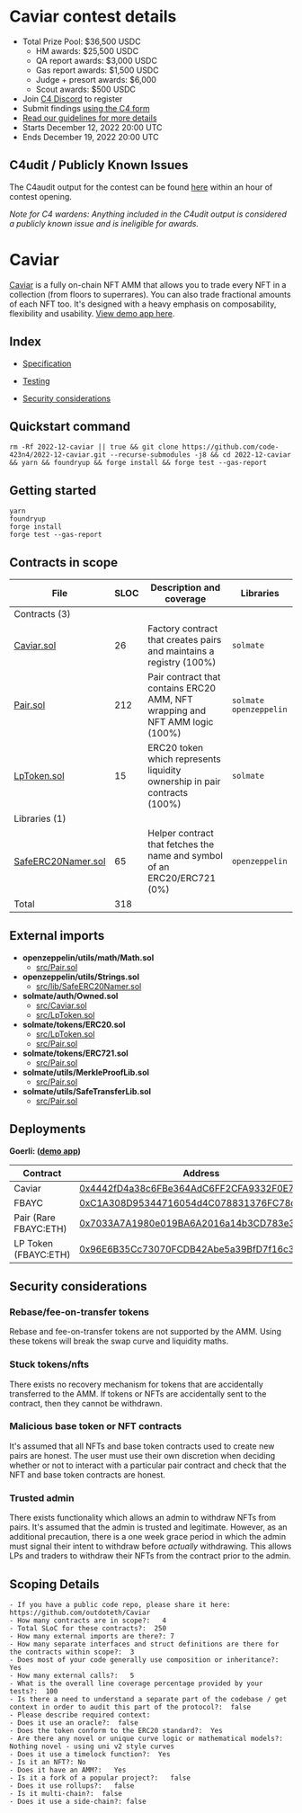 # Caviar contest details

- Total Prize Pool: \$36,500 USDC
  - HM awards: \$25,500 USDC
  - QA report awards: \$3,000 USDC
  - Gas report awards: \$1,500 USDC
  - Judge + presort awards: \$6,000
  - Scout awards: \$500 USDC
- Join [C4 Discord](https://discord.gg/code4rena) to register
- Submit findings [using the C4 form](https://code4rena.com/contests/2022-12-caviar-contest/submit)
- [Read our guidelines for more details](https://docs.code4rena.com/roles/wardens)
- Starts December 12, 2022 20:00 UTC
- Ends December 19, 2022 20:00 UTC

## C4udit / Publicly Known Issues

The C4audit output for the contest can be found [here](https://gist.github.com/Picodes/42f9144fd8cba738f3a7098411737760) within an hour of contest opening.

_Note for C4 wardens: Anything included in the C4udit output is considered a publicly known issue and is ineligible for awards._

# Caviar

[Caviar](https://goerli.caviar.sh) is a fully on-chain NFT AMM that allows you to trade every NFT in a collection (from floors to superrares). You can also trade fractional amounts of each NFT too.
It's designed with a heavy emphasis on composability, flexibility and usability. [View demo app here](https://goerli.caviar.sh).

## Index

- [Specification](https://github.com/code-423n4/2022-12-caviar/blob/main/docs/SPECIFICATION.md)

- [Testing](https://github.com/code-423n4/2022-12-caviar/blob/main/docs/TESTING.md)

- [Security considerations](https://github.com/code-423n4/2022-12-caviar/blob/main/docs/SECURITY.md)

## Quickstart command

```
rm -Rf 2022-12-caviar || true && git clone https://github.com/code-423n4/2022-12-caviar.git --recurse-submodules -j8 && cd 2022-12-caviar && yarn && foundryup && forge install && forge test --gas-report
```

## Getting started

```
yarn
foundryup
forge install
forge test --gas-report
```

## Contracts in scope

| File                                                                                  | SLOC | Description and coverage                                                     | Libraries                |
| ------------------------------------------------------------------------------------- | ---- | ---------------------------------------------------------------------------- | ------------------------ |
| Contracts (3)                                                                         |
| [Caviar.sol](https://github.com/code-423n4/2022-12-caviar/blob/main/src/Caviar.sol)   | 26   | Factory contract that creates pairs and maintains a registry (100%)          | `solmate`                |
| [Pair.sol](https://github.com/code-423n4/2022-12-caviar/blob/main/src/Pair.sol)       | 212  | Pair contract that contains ERC20 AMM, NFT wrapping and NFT AMM logic (100%) | `solmate` `openzeppelin` |
| [LpToken.sol](https://github.com/code-423n4/2022-12-caviar/blob/main/src/LpToken.sol) | 15   | ERC20 token which represents liquidity ownership in pair contracts (100%)    | `solmate`                |
| Libraries (1)                                                                         |
| [SafeERC20Namer.sol](https://github.com/code-423n4/2022-12-caviar/tree/main/src/lib)  | 65   | Helper contract that fetches the name and symbol of an ERC20/ERC721 (0%)     | `openzeppelin`           |
| Total                                                                                 | 318  |

## External imports

- **openzeppelin/utils/math/Math.sol**
  - [src/Pair.sol](https://github.com/code-423n4/2022-12-caviar/blob/main/src/Pair.sol)
- **openzeppelin/utils/Strings.sol**
  - [src/lib/SafeERC20Namer.sol](https://github.com/code-423n4/2022-12-caviar/blob/main/src/lib/SafeERC20Namer.sol)
- **solmate/auth/Owned.sol**
  - [src/Caviar.sol](https://github.com/code-423n4/2022-12-caviar/blob/main/src/Caviar.sol)
  - [src/LpToken.sol](https://github.com/code-423n4/2022-12-caviar/blob/main/src/LpToken.sol)
- **solmate/tokens/ERC20.sol**
  - [src/LpToken.sol](https://github.com/code-423n4/2022-12-caviar/blob/main/src/LpToken.sol)
  - [src/Pair.sol](https://github.com/code-423n4/2022-12-caviar/blob/main/src/Pair.sol)
- **solmate/tokens/ERC721.sol**
  - [src/Pair.sol](https://github.com/code-423n4/2022-12-caviar/blob/main/src/Pair.sol)
- **solmate/utils/MerkleProofLib.sol**
  - [src/Pair.sol](https://github.com/code-423n4/2022-12-caviar/blob/main/src/Pair.sol)
- **solmate/utils/SafeTransferLib.sol**
  - [src/Pair.sol](https://github.com/code-423n4/2022-12-caviar/blob/main/src/Pair.sol)

## Deployments

**Goerli: ([demo app](https://goerli.caviar.sh))**

| Contract              | Address                                                                                                                      |
| --------------------- | ---------------------------------------------------------------------------------------------------------------------------- |
| Caviar                | [0x4442fD4a38c6FBe364AdC6FF2CFA9332F0E7D378](https://goerli.etherscan.io/address/0x4442fD4a38c6FBe364AdC6FF2CFA9332F0E7D378) |
| FBAYC                 | [0xC1A308D95344716054d4C078831376FC78c4fd72](https://goerli.etherscan.io/address/0xC1A308D95344716054d4C078831376FC78c4fd72) |
| Pair (Rare FBAYC:ETH) | [0x7033A7A1980e019BA6A2016a14b3CD783e35300a](https://goerli.etherscan.io/address/0x7033A7A1980e019BA6A2016a14b3CD783e35300a) |
| LP Token (FBAYC:ETH)  | [0x96E6B35Cc73070FCDB42Abe5a39BfD7f16c37cFc](https://goerli.etherscan.io/address/0x96E6B35Cc73070FCDB42Abe5a39BfD7f16c37cFc) |

## Security considerations

### Rebase/fee-on-transfer tokens

Rebase and fee-on-transfer tokens are not supported by the AMM.
Using these tokens will break the swap curve and liquidity maths.

### Stuck tokens/nfts

There exists no recovery mechanism for tokens that are accidentally transferred to the AMM.
If tokens or NFTs are accidentally sent to the contract, then they cannot be withdrawn.

### Malicious base token or NFT contracts

It's assumed that all NFTs and base token contracts used to create new pairs are honest.
The user must use their own discretion when deciding whether or not to interact with a particular pair contract and check that the NFT and base token contracts are honest.

### Trusted admin

There exists functionality which allows an admin to withdraw NFTs from pairs.
It's assumed that the admin is trusted and legitimate. However, as an additional precaution, there is a one week grace period in which the admin must signal their intent to withdraw before _actually_ withdrawing.
This allows LPs and traders to withdraw their NFTs from the contract prior to the admin.

## Scoping Details

```
- If you have a public code repo, please share it here: https://github.com/outdoteth/Caviar
- How many contracts are in scope?:   4
- Total SLoC for these contracts?:  250
- How many external imports are there?: 7
- How many separate interfaces and struct definitions are there for the contracts within scope?:  3
- Does most of your code generally use composition or inheritance?:   Yes
- How many external calls?:   5
- What is the overall line coverage percentage provided by your tests?:  100
- Is there a need to understand a separate part of the codebase / get context in order to audit this part of the protocol?:  false
- Please describe required context:
- Does it use an oracle?:  false
- Does the token conform to the ERC20 standard?:  Yes
- Are there any novel or unique curve logic or mathematical models?: Nothing novel - using uni v2 style curves
- Does it use a timelock function?:  Yes
- Is it an NFT?: No
- Does it have an AMM?:   Yes
- Is it a fork of a popular project?:   false
- Does it use rollups?:   false
- Is it multi-chain?:  false
- Does it use a side-chain?: false
```
